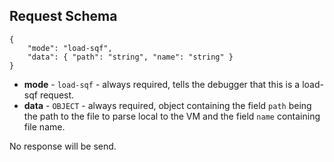 ## Request Schema
    {
        "mode": "load-sqf",
        "data": { "path": "string", "name": "string" }
    }
- **mode** - `load-sqf` - always required, tells the debugger that this is a load-sqf request.
- **data** - `OBJECT` - always required, object containing the field `path` being the path to the file to parse local to the VM and the field `name` containing file name.


No response will be send.